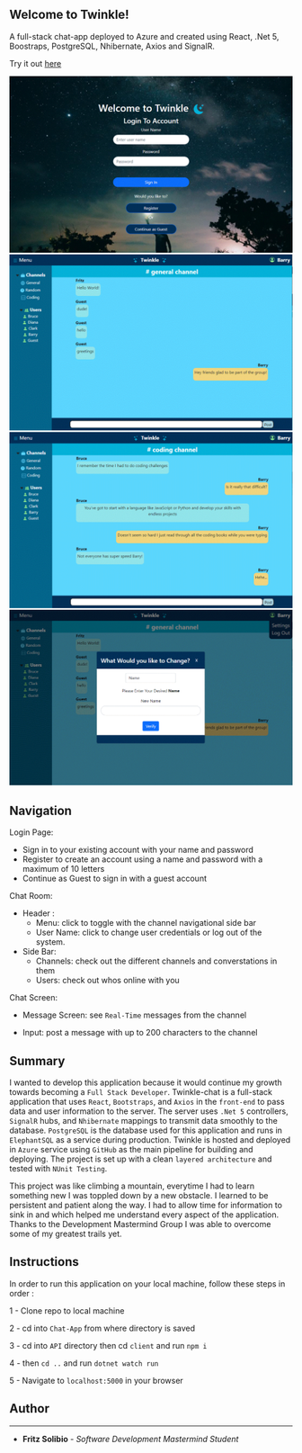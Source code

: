 ## Welcome to Twinkle!

A full-stack chat-app deployed to Azure and created using React, .Net 5, Boostraps, PostgreSQL, Nhibernate, Axios and SignalR.

Try it out [here](https://twinkle-chat.azurewebsites.net/)

![loginpage](./API/client/src/images/login_page.gif)
![mainchat](./API/client/src/images/chat_page.gif)
![codingChannel](./API/client/src/images/explore_channels.gif)
![infoChange](./API/client/src/images/cred_change_page.gif)

## Navigation

Login Page:

- Sign in to your existing account with your name and password
- Register to create an account using a name and password with a maximum of 10 letters
- Continue as Guest to sign in with a guest account

Chat Room:

- Header :
	- Menu: click to toggle with the channel navigational side bar
	- User Name: click to change user credentials or log out of the system.
- Side Bar: 
	- Channels: check out the different channels and converstations in them
	- Users: check out whos online with you

Chat Screen:

- Message Screen: see `Real-Time` messages from the channel

- Input: post a message with up to 200 characters to the channel


## Summary

I wanted to develop this application because it would continue my growth towards becoming a `Full Stack Developer`. Twinkle-chat is a full-stack application that uses `React`, `Bootstraps`, and `Axios` in the `front-end` to pass data and user information to the server.
The server uses `.Net 5` controllers, `SignalR` hubs, and `Nhibernate` mappings to transmit data smoothly to the database. `PostgreSQL` is the database used for this application and runs in `ElephantSQL` as a service during production. Twinkle is hosted and deployed in
`Azure` service using `GitHub` as the main pipeline for building and deploying. The project is set up with a clean `layered architecture` and tested with `NUnit Testing`.

This project was like climbing a mountain, everytime I had to learn something new I was toppled down by a new obstacle. I learned to be persistent and patient along the way. I had to allow time for information to sink in and which helped me understand every aspect of the application. Thanks to the Development Mastermind Group
I was able to overcome some of my greatest trails yet. 



## Instructions

In order to run this application on your local machine, follow these steps in order :

1 - Clone repo to local machine

2 - cd into `Chat-App` from where directory is saved

3 - cd into `API` directory then cd `client` and run `npm i`

4 - then `cd ..` and run `dotnet watch run`

5 - Navigate to `localhost:5000` in your browser




## Author

---

- **Fritz Solibio** - _Software Development Mastermind Student_
